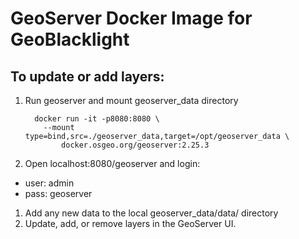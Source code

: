 # GeoServer Docker Image for GeoBlacklight

## To update or add layers:
1. Run geoserver and mount geoserver_data directory
    ```
      docker run -it -p8080:8080 \
        --mount type=bind,src=./geoserver_data,target=/opt/geoserver_data \
            docker.osgeo.org/geoserver:2.25.3
    ```
1. Open localhost:8080/geoserver and login:
  - user: admin
  - pass: geoserver
1. Add any new data to the local geoserver_data/data/ directory
1. Update, add, or remove layers in the GeoServer UI.
